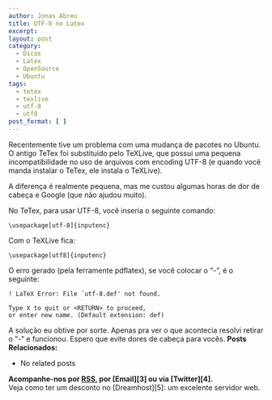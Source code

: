 ```yaml
---
author: Jonas Abreu
title: UTF-8 no Latex
excerpt:
layout: post
category:
  - Dicas
  - Latex
  - OpenSource
  - Ubuntu
tags:
  - tetex
  - texlive
  - utf-8
  - utf8
post_format: [ ]
---
```

Recentemente tive um problema com uma mudança de pacotes no Ubuntu. O antigo TeTex foi substituido pelo TeXLive, que possui uma pequena incompatibilidade no uso de arquivos com encoding UTF-8 (e quando você manda instalar o TeTex, ele instala o TeXLive).

A diferença é realmente pequena, mas me custou algumas horas de dor de cabeça e Google (que não ajudou muito).

No TeTex, para usar UTF-8, você inseria o seguinte comando:

    
    \usepackage[utf-8]{inputenc}
    

Com o TeXLive fica:

    
    \usepackage[utf8]{inputenc}
    

O erro gerado (pela ferramente pdflatex), se você colocar o “-”, é o seguinte:

    
    ! LaTeX Error: File `utf-8.def' not found.
    
    Type X to quit or <RETURN> to proceed,
    or enter new name. (Default extension: def)
    

A solução eu obtive por sorte. Apenas pra ver o que acontecia resolvi retirar o “-” e funcionou. Espero que evite dores de cabeça para vocês. 
**Posts Relacionados:** 
*   No related posts









**Acompanhe-nos por [ RSS][2], por [Email][3] ou via [Twitter][4].**  
Veja como ter um desconto no [Dreamhost][5]: um excelente servidor web.

 [1]: https://twitter.com/share
 [2]: http://feeds.feedburner.com/VidaGeek



